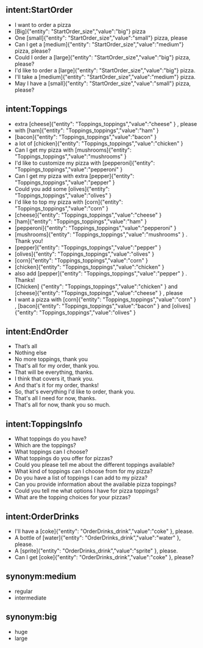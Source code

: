 ## intent:StartOrder
- I want to order a pizza
- [Big]{"entity": "StartOrder_size","value":"big"} pizza
- One [small]{"entity": "StartOrder_size","value":"small"} pizza, please
- Can I get a [medium]{"entity": "StartOrder_size","value":"medium"} pizza, please?
- Could I order a  [large]{"entity": "StartOrder_size","value":"big"} pizza, please?
- I'd like to order a  [large]{"entity": "StartOrder_size","value":"big"} pizza.
- I'll take a  [medium]{"entity": "StartOrder_size","value":"medium"} pizza.
- May I have a  [small]{"entity": "StartOrder_size","value":"small"} pizza, please?

## intent:Toppings
- extra [cheese]{"entity": "Toppings_toppings","value":"cheese" } , please
- with [ham]{"entity": "Toppings_toppings","value":"ham" }
- [bacon]{"entity": "Toppings_toppings","value":"bacon" }
- a lot of  [chicken]{"entity": "Toppings_toppings","value":"chicken" }
- Can I get my pizza with [mushrooms]{"entity": "Toppings_toppings","value":"mushrooms" }
- I'd like to customize my pizza with [pepperoni]{"entity": "Toppings_toppings","value":"pepperoni" }
- Can I get my pizza with extra  [pepper]{"entity": "Toppings_toppings","value":"pepper" }
- Could you add some [olives]{"entity": "Toppings_toppings","value":"olives" }
- I'd like to top my pizza with  [corn]{"entity": "Toppings_toppings","value":"corn" }
- [cheese]{"entity": "Toppings_toppings","value":"cheese" }
- [ham]{"entity": "Toppings_toppings","value":"ham" }
- [pepperoni]{"entity": "Toppings_toppings","value":"pepperoni" }
- [mushrooms]{"entity": "Toppings_toppings","value":"mushrooms" } . Thank you!
- [pepper]{"entity": "Toppings_toppings","value":"pepper" }
- [olives]{"entity": "Toppings_toppings","value":"olives" }
- [corn]{"entity": "Toppings_toppings","value":"corn" }
- [chicken]{"entity": "Toppings_toppings","value":"chicken" }
- also add [pepper]{"entity": "Toppings_toppings","value":"pepper" } . Thanks!
- [Chicken] {"entity": "Toppings_toppings","value":"chicken" } and [cheese]{"entity": "Toppings_toppings","value":"cheese" } , please
- I want a pizza with [corn]{"entity": "Toppings_toppings","value":"corn" } , [bacon]{"entity": "Toppings_toppings","value":"bacon" } and [olives]{"entity": "Toppings_toppings","value":"olives" }

## intent:EndOrder
- That’s all
- Nothing else
- No more toppings, thank you
- That's all for my order, thank you.
- That will be everything, thanks.
- I think that covers it, thank you.
- And that's it for my order, thanks!
- So, that's everything I'd like to order, thank you.
- That's all I need for now, thanks.
- That's all for now, thank you so much.

## intent:ToppingsInfo
- What toppings do you have?
- Which are the toppings?
- What toppings can I choose?
- What toppings do you offer for pizzas?
- Could you please tell me about the different toppings available?
- What kind of toppings can I choose from for my pizza?
- Do you have a list of toppings I can add to my pizza?
- Can you provide information about the available pizza toppings?
- Could you tell me what options I have for pizza toppings?
- What are the topping choices for your pizzas?

## intent:OrderDrinks
- I'll have a [coke]{"entity": "OrderDrinks_drink","value":"coke" }, please.
- A bottle of [water]{"entity": "OrderDrinks_drink","value":"water" }, please.
- A  [sprite]{"entity": "OrderDrinks_drink","value":"sprite" }, please.
- Can I get  [coke]{"entity": "OrderDrinks_drink","value":"coke" }, please?

## synonym:medium
- regular
- intermediate

## synonym:big
- huge
- large
